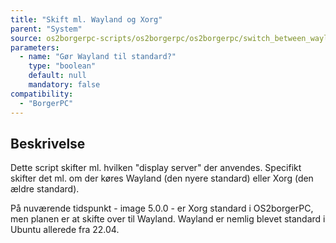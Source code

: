 ```yaml
---
title: "Skift ml. Wayland og Xorg"
parent: "System"
source: os2borgerpc-scripts/os2borgerpc/os2borgerpc/switch_between_wayland_and_xorg.sh
parameters:
  - name: "Gør Wayland til standard?"
    type: "boolean"
    default: null
    mandatory: false
compatibility:
  - "BorgerPC"
---
```


## Beskrivelse
Dette script skifter ml. hvilken "display server" der anvendes.
Specifikt skifter det ml. om der køres Wayland (den nyere standard) eller Xorg (den ældre standard).

På nuværende tidspunkt - image 5.0.0 - er Xorg standard i OS2borgerPC, men planen er at skifte over til Wayland. 
Wayland er nemlig blevet standard i Ubuntu allerede fra 22.04.